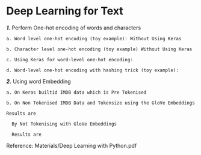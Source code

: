 # Deep Learning for Text

***1.*** Perform One-hot encoding of words and characters

    a. Word level one-hot encoding (toy example): Without Using Keras
    
    b. Character level one-hot encoding (toy example) Without Using Keras
    
    c. Using Keras for word-level one-hot encoding:
    
    d. Word-level one-hot encoding with hashing trick (toy example):
    
***2.*** Using word Embedding

    a. On Keras builtid IMDB data which is Pre Tokenised
    
    b. On Non Tokenised IMDB Data and Tokensize using the GloVe Embeddings
    
    Results are 
    
      By Not Tokenising with GloVe Embeddings
      
      Results are
      
      
      
    





























Reference: Materials/Deep Learning with Python.pdf
